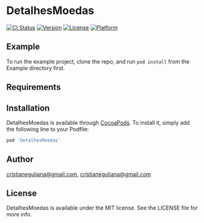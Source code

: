 # DetalhesMoedas

[![CI Status](https://img.shields.io/travis/cristianeguliana@gmail.com/DetalhesMoedas.svg?style=flat)](https://travis-ci.org/cristianeguliana@gmail.com/DetalhesMoedas)
[![Version](https://img.shields.io/cocoapods/v/DetalhesMoedas.svg?style=flat)](https://cocoapods.org/pods/DetalhesMoedas)
[![License](https://img.shields.io/cocoapods/l/DetalhesMoedas.svg?style=flat)](https://cocoapods.org/pods/DetalhesMoedas)
[![Platform](https://img.shields.io/cocoapods/p/DetalhesMoedas.svg?style=flat)](https://cocoapods.org/pods/DetalhesMoedas)

## Example

To run the example project, clone the repo, and run `pod install` from the Example directory first.

## Requirements

## Installation

DetalhesMoedas is available through [CocoaPods](https://cocoapods.org). To install
it, simply add the following line to your Podfile:

```ruby
pod 'DetalhesMoedas'
```

## Author

cristianeguliana@gmail.com, cristianeguliana@gmail.com

## License

DetalhesMoedas is available under the MIT license. See the LICENSE file for more info.

